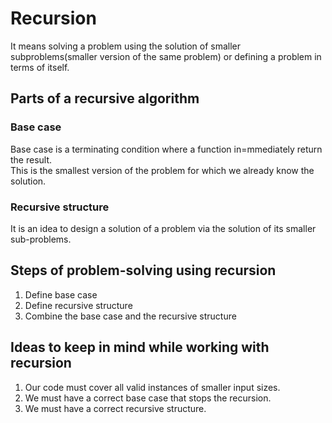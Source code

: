 # Recursion #
It means solving a problem using the solution of smaller subproblems(smaller version of the same problem) or defining a problem in terms of itself.  
## Parts of a recursive algorithm ## 
### Base case ###
Base case is a terminating condition where a function in=mmediately return the result.  
This is the smallest version of the problem for which we already know the solution.  
### Recursive structure ###
It is an idea to design a solution of a problem via the solution of its smaller sub-problems.  
## Steps of problem-solving using recursion ##  
1. Define base case  
2. Define recursive structure  
3. Combine the base case and the recursive structure  
## Ideas to keep in mind while working with recursion ##  
1. Our code must cover all valid instances of smaller input sizes.  
2. We must have a correct base case that stops the recursion.  
3. We must have a correct recursive structure.  
